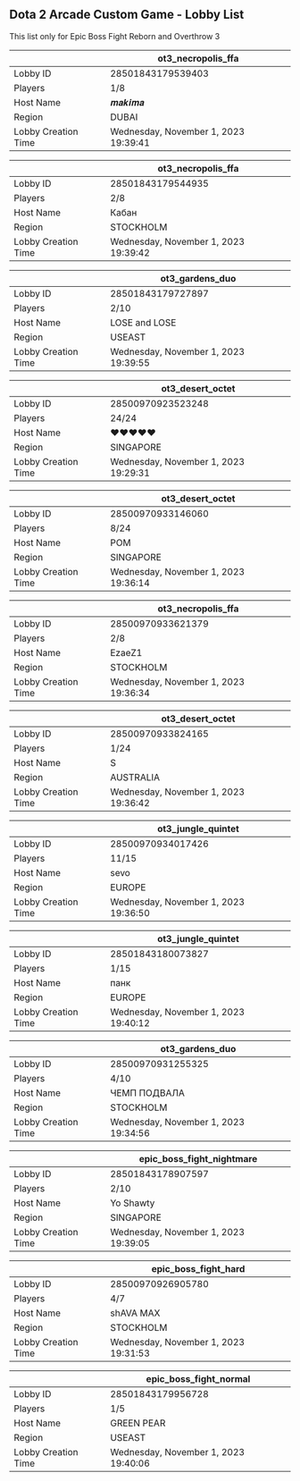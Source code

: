 ## Dota 2 Arcade Custom Game - Lobby List

This list only for Epic Boss Fight Reborn and Overthrow 3

|  | ot3_necropolis_ffa |
| ------ | ------ |
| Lobby ID | 28501843179539403 |
| Players | 1/8 |
| Host Name | 𝒎𝒂𝒌𝒊𝒎𝒂 |
| Region | DUBAI |
| Lobby Creation Time | Wednesday, November 1, 2023 19:39:41 |


|  | ot3_necropolis_ffa |
| ------ | ------ |
| Lobby ID | 28501843179544935 |
| Players | 2/8 |
| Host Name | Кабан |
| Region | STOCKHOLM |
| Lobby Creation Time | Wednesday, November 1, 2023 19:39:42 |


|  | ot3_gardens_duo |
| ------ | ------ |
| Lobby ID | 28501843179727897 |
| Players | 2/10 |
| Host Name | LOSE and LOSE |
| Region | USEAST |
| Lobby Creation Time | Wednesday, November 1, 2023 19:39:55 |


|  | ot3_desert_octet |
| ------ | ------ |
| Lobby ID | 28500970923523248 |
| Players | 24/24 |
| Host Name | ♥♥♥♥♥ |
| Region | SINGAPORE |
| Lobby Creation Time | Wednesday, November 1, 2023 19:29:31 |


|  | ot3_desert_octet |
| ------ | ------ |
| Lobby ID | 28500970933146060 |
| Players | 8/24 |
| Host Name | POM |
| Region | SINGAPORE |
| Lobby Creation Time | Wednesday, November 1, 2023 19:36:14 |


|  | ot3_necropolis_ffa |
| ------ | ------ |
| Lobby ID | 28500970933621379 |
| Players | 2/8 |
| Host Name | EzaeZ1 |
| Region | STOCKHOLM |
| Lobby Creation Time | Wednesday, November 1, 2023 19:36:34 |


|  | ot3_desert_octet |
| ------ | ------ |
| Lobby ID | 28500970933824165 |
| Players | 1/24 |
| Host Name | S |
| Region | AUSTRALIA |
| Lobby Creation Time | Wednesday, November 1, 2023 19:36:42 |


|  | ot3_jungle_quintet |
| ------ | ------ |
| Lobby ID | 28500970934017426 |
| Players | 11/15 |
| Host Name | sevo |
| Region | EUROPE |
| Lobby Creation Time | Wednesday, November 1, 2023 19:36:50 |


|  | ot3_jungle_quintet |
| ------ | ------ |
| Lobby ID | 28501843180073827 |
| Players | 1/15 |
| Host Name | панк |
| Region | EUROPE |
| Lobby Creation Time | Wednesday, November 1, 2023 19:40:12 |


|  | ot3_gardens_duo |
| ------ | ------ |
| Lobby ID | 28500970931255325 |
| Players | 4/10 |
| Host Name | ЧЕМП ПОДВАЛА |
| Region | STOCKHOLM |
| Lobby Creation Time | Wednesday, November 1, 2023 19:34:56 |


|  | epic_boss_fight_nightmare |
| ------ | ------ |
| Lobby ID | 28501843178907597 |
| Players | 2/10 |
| Host Name | Yo Shawty |
| Region | SINGAPORE |
| Lobby Creation Time | Wednesday, November 1, 2023 19:39:05 |


|  | epic_boss_fight_hard |
| ------ | ------ |
| Lobby ID | 28500970926905780 |
| Players | 4/7 |
| Host Name | shAVA MAX |
| Region | STOCKHOLM |
| Lobby Creation Time | Wednesday, November 1, 2023 19:31:53 |


|  | epic_boss_fight_normal |
| ------ | ------ |
| Lobby ID | 28501843179956728 |
| Players | 1/5 |
| Host Name | GREEN PEAR |
| Region | USEAST |
| Lobby Creation Time | Wednesday, November 1, 2023 19:40:06 |


